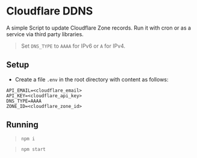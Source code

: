 # Cloudflare DDNS

A simple Script to update Cloudflare Zone records. Run it with cron or as a service via third party libraries.

> Set `DNS_TYPE` to `AAAA` for IPv6 or `A` for IPv4. 

## Setup

* Create a file `.env` in the root directory with content as follows:

```env
API_EMAIL=<cloudflare_email>
API_KEY=<cloudflare_api_key>
DNS_TYPE=AAAA
ZONE_ID=<cloudflare_zone_id>
```

## Running

> `npm i`

> `npm start`
